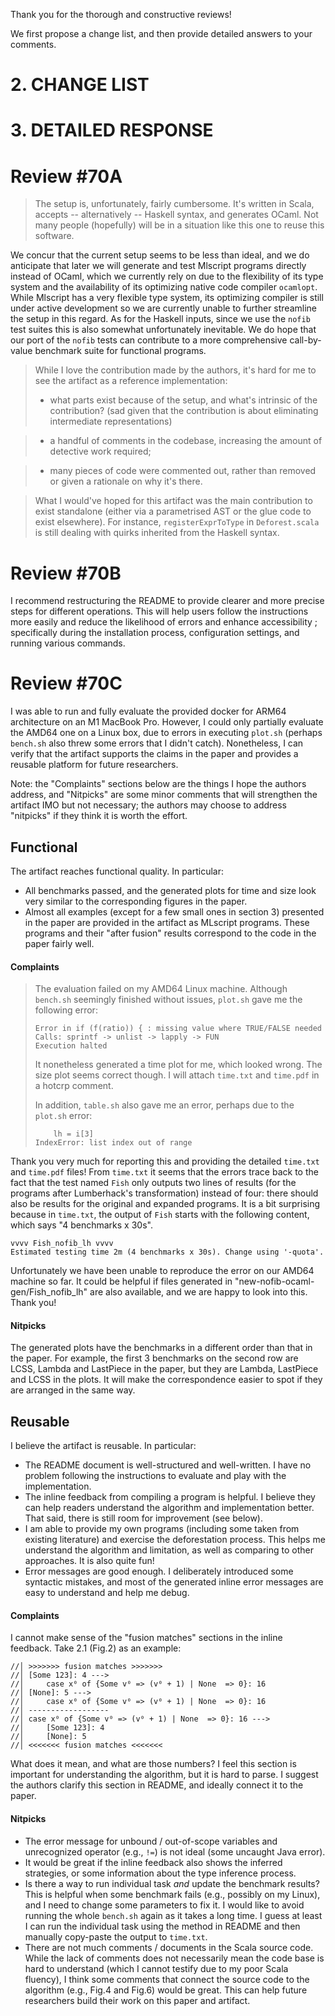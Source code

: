 
Thank you for the thorough and constructive reviews!

We first propose a change list, and then provide detailed answers to your comments.


# **2. CHANGE LIST**



# **3. DETAILED RESPONSE**



# Review #70A

> The setup is, unfortunately, fairly cumbersome. It's written in Scala, accepts -- alternatively -- Haskell syntax, and generates OCaml. Not many people (hopefully) will be in a situation like this one to reuse this software.

We concur that the current setup seems to be less than ideal, and we do anticipate that later
we will generate and test Mlscript programs directly instead of OCaml, which we currently rely on due to
the flexibility of its type system and the availability of its optimizing native code compiler `ocamlopt`.
While Mlscript has a very flexible type system, its optimizing compiler is still under active development so
we are currently unable to further streamline the setup in this regard.
As for the Haskell inputs, since we use the `nofib` test suites this is also somewhat unfortunately inevitable.
We do hope that our port of the `nofib` tests can contribute to a more comprehensive call-by-value benchmark suite for functional programs.

> While I love the contribution made by the authors, it's hard for me to see the artifact as a reference implementation: 
>  - what parts exist because of the setup, and what's intrinsic of the contribution? (sad given that the contribution is about eliminating intermediate representations)

>  - a handful of comments in the codebase, increasing the amount of detective work required;

>  - many pieces of code were commented out, rather than removed or given a rationale on why it's there.

> What I would've hoped for this artifact was the main contribution to exist standalone (either via a parametrised AST or the glue code to exist elsewhere).  For instance, `registerExprToType` in `Deforest.scala` is still dealing with quirks inherited from the Haskell syntax.




# Review #70B

I recommend restructuring the README to provide clearer and more precise steps for different operations. This will help users follow the instructions more easily and reduce the likelihood of errors and enhance accessibility ; specifically during the installation process, configuration settings, and running various commands.






# Review #70C

I was able to run and fully evaluate the provided docker for ARM64 architecture on an M1 MacBook Pro. However, I could only partially evaluate the AMD64 one on a Linux box, due to errors in executing `plot.sh` (perhaps `bench.sh` also threw some errors that I didn't catch). Nonetheless, I can verify that the artifact supports the claims in the paper and provides a reusable platform for future researchers.

Note: the "Complaints" sections below are the things I hope the authors address, and "Nitpicks" are some minor comments that will strengthen the artifact IMO but not necessary; the authors may choose to address "nitpicks" if they think it is worth the effort.

## Functional

The artifact reaches functional quality. In particular:

- All benchmarks passed, and the generated plots for time and size look very similar to the corresponding figures in the paper.
- Almost all examples (except for a few small ones in section 3) presented in the paper are provided in the artifact as MLscript programs. These programs and their "after fusion" results correspond to the code in the paper fairly well.

#### Complaints

> The evaluation failed on my AMD64 Linux machine. Although `bench.sh` seemingly finished without issues, `plot.sh` gave me the following error:
> ```
> Error in if (f(ratio)) { : missing value where TRUE/FALSE needed
> Calls: sprintf -> unlist -> lapply -> FUN
> Execution halted
> ```
> 
> It nonetheless generated a time plot for me, which looked wrong. The size plot seems correct though. I will attach `time.txt` and `time.pdf` in a hotcrp comment.
> 
> In addition, `table.sh` also gave me an error, perhaps due to the `plot.sh` error:
> ```
>     lh = i[3]
> IndexError: list index out of range
> ```

Thank you very much for reporting this and providing the detailed `time.txt` and `time.pdf` files!
From `time.txt` it seems that the errors trace back to the fact that the test named `Fish` only
outputs two lines of results (for the programs after Lumberhack's transformation) instead of four: there should also be results for the
original and expanded programs.
It is a bit surprising because in `time.txt`, the output of `Fish` starts with
the following content, which says "4 benchmarks x 30s".

```
vvvv Fish_nofib_lh vvvv
Estimated testing time 2m (4 benchmarks x 30s). Change using '-quota'.
```

Unfortunately we have been unable to reproduce the error on our AMD64 machine so far.
It could be helpful if files generated in "new-nofib-ocaml-gen/Fish_nofib_lh" are also available,
and we are happy to look into this. Thank you!


#### Nitpicks

The generated plots have the benchmarks in a different order than that in the paper. For example, the first 3 benchmarks on the second row are LCSS, Lambda and LastPiece in the paper, but they are Lambda, LastPiece and LCSS in the plots. It will make the correspondence easier to spot if they are arranged in the same way.


## Reusable

I believe the artifact is reusable. In particular:

- The README document is well-structured and well-written. I have no problem following the instructions to evaluate and play with the implementation.
- The inline feedback from compiling a program is helpful. I believe they can help readers understand the algorithm and implementation better. That said, there is still room for improvement (see below).
- I am able to provide my own programs (including some taken from existing literature) and exercise the deforestation process. This helps me understand the algorithm and limitation, as well as comparing to other approaches. It is also quite fun!
- Error messages are good enough. I deliberately introduced some syntactic mistakes, and most of the generated inline error messages are easy to understand and help me debug.


#### Complaints

I cannot make sense of the "fusion matches" sections in the inline feedback. Take 2.1 (Fig.2) as an example:

```
//│ >>>>>>> fusion matches >>>>>>>
//│ [Some 123]: 4 --->
//│     case x⁰ of {Some v⁰ => (v⁰ + 1) | None  => 0}: 16
//│ [None]: 5 --->
//│     case x⁰ of {Some v⁰ => (v⁰ + 1) | None  => 0}: 16
//│ ------------------
//│ case x⁰ of {Some v⁰ => (v⁰ + 1) | None  => 0}: 16 --->
//│     [Some 123]: 4
//│     [None]: 5
//│ <<<<<<< fusion matches <<<<<<<
```

What does it mean, and what are those numbers? I feel this section is important for understanding the algorithm, but it is hard to parse. I suggest the authors clarify this section in README, and ideally connect it to the paper.

#### Nitpicks

- The error message for unbound / out-of-scope variables and unrecognized operator (e.g., `!=`) is not ideal (some uncaught Java error).
- It would be great if the inline feedback also shows the inferred strategies, or some information about the type inference process.
- Is there a way to run individual task *and* update the benchmark results? This is helpful when some benchmark fails (e.g., possibly on my Linux), and I need to change some parameters to fix it. I would like to avoid running the whole `bench.sh` again as it takes a long time. I guess at least I can run the individual task using the method in README and then manually copy-paste the output to `time.txt`.
- There are not much comments / documents in the Scala source code. While the lack of comments does not necessarily mean the code base is hard to understand (which I cannot testify due to my poor Scala fluency), I think some comments that connect the source code to the algorithm (e.g., Fig.4 and Fig.6) would be great. This can help future researchers build their work on this paper and artifact.
